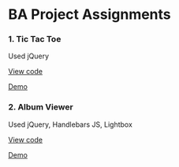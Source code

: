 # BA Project Assignments

### 1. Tic Tac Toe

Used jQuery

[View code](tic-tac-toe/)

[Demo](https://jing-ran.github.io/BA-projects/tic-tac-toe/)

### 2. Album Viewer

Used jQuery, Handlebars JS, Lightbox

[View code](album-viewer/)

[Demo](https://jing-ran.github.io/BA-projects/album-viewer/)
